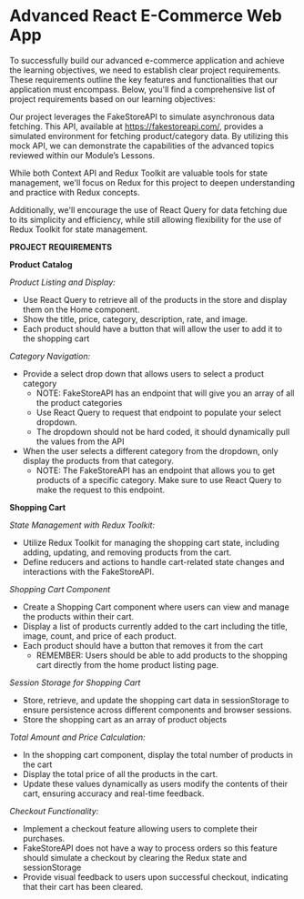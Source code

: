 # Advanced React E-Commerce Web App


To successfully build our advanced e-commerce application and achieve the learning objectives, we need to establish clear project requirements. These requirements outline the key features and functionalities that our application must encompass. Below, you'll find a comprehensive list of project requirements based on our learning objectives:


Our project leverages the FakeStoreAPI to simulate asynchronous data fetching. This API, available at https://fakestoreapi.com/, provides a simulated environment for fetching product/category data. By utilizing this mock API, we can demonstrate the capabilities of the advanced topics reviewed within our Module’s Lessons.


While both Context API and Redux Toolkit are valuable tools for state management, we'll focus on Redux for this project to deepen understanding and practice with Redux concepts.


Additionally, we'll encourage the use of React Query for data fetching due to its simplicity and efficiency, while still allowing flexibility for the use of Redux Toolkit for state management.

**PROJECT REQUIREMENTS**


**Product Catalog**

*Product Listing and Display:*
- Use React Query to retrieve all of the products in the store and display them on the Home component.
- Show the title, price, category, description, rate, and image.
- Each product should have a button that will allow the user to add it to the shopping cart

*Category Navigation:*
- Provide a select drop down that allows users to select a product category
  - NOTE: FakeStoreAPI has an endpoint that will give you an array of all the product categories
  - Use React Query to request that endpoint to populate your select dropdown.
  - The dropdown should not be hard coded, it should dynamically pull the values from the API
- When the user selects a different category from the dropdown, only display the products from that category.
  - NOTE: The FakeStoreAPI has an endpoint that allows you to get products of a specific category.  Make sure to use React Query to make the request to this endpoint.  

**Shopping Cart**

*State Management with Redux Toolkit:*
- Utilize Redux Toolkit for managing the shopping cart state, including adding, updating, and removing products from the cart.
- Define reducers and actions to handle cart-related state changes and interactions with the FakeStoreAPI.

*Shopping Cart Component*
- Create a Shopping Cart component where users can view and manage the products within their cart.
- Display a list of products currently added to the cart including the title, image, count, and price of each product.
- Each product should have a button that removes it from the cart
  - REMEMBER: Users should be able to add products to the shopping cart directly from the home product listing page.
 
*Session Storage for Shopping Cart*
- Store, retrieve, and update the shopping cart data in sessionStorage to ensure persistence across different components and browser sessions.
- Store the shopping cart as an array of product objects

*Total Amount and Price Calculation:*
- In the shopping cart component, display the total number of products in the cart
- Display the total price of all the products in the cart.
- Update these values dynamically as users modify the contents of their cart, ensuring accuracy and real-time feedback.

*Checkout Functionality:*
- Implement a checkout feature allowing users to complete their purchases.
- FakeStoreAPI does not have a way to process orders so this feature should simulate a checkout by clearing the Redux state and sessionStorage
- Provide visual feedback to users upon successful checkout, indicating that their cart has been cleared.

